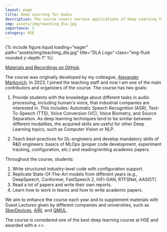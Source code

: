 ```yaml
---
layout: page
title: Deep Learning for Audio
description: The course covers various applications of Deep Learning for Audio and MLOps basics.
img: assets/img/teaching_dla.jpg
importance: 1
category: HSE
---
```


<div class="row">
    <div class="col-sm mt-3 mt-md-0">
        {% include figure.liquid loading="eager" path="assets/img/teaching_dla.jpg" title="DLA Logo" class="img-fluid rounded z-depth-1" %}
    </div>
</div>

[Materials and Recordings on GitHub](https://github.com/markovka17/dla).

The course was originally developed by my colleague, [Alexander Markovich](https://github.com/markovka17/). In 2023, I joined the teaching staff and now I am one of the main contributors and organizers of the course. The course has two goals:

1. Provide students with the knowledge about different tasks in audio processing, including human's voice, that industrial companies are interested in. This includes: Automatic Speech Recognition (ASR), Text-To-Speech (TTS), Voice Conversion (VC), Voice Biometry, and Source Separation. As deep learning techniques tend to be similar between different modalities, the acquired skills are useful for other Deep Learning topics, such as Computer Vision or NLP. 

2. Teach best-practices for DL-engineers and develop mandatory skills of R&D engineers: basics of MLOps (proper code development, experiment tracking, configuration, etc.) and reading/writing academic papers.

Throughout the course, students:

1. Write structured industry-level code with configuration support.
2. Replicate State-Of-The-Art models from different years (e.g., DeepSpeech, Conformer, FastSpeech 2, HiFi-GAN, RTFSNet, AASIST).
3. Read a lot of papers and write their own reports.
4. Learn how to work in teams and how to write academic papers.

We aim to enhance the course each year and to supplement materials with Guest Lectures given by different companies and universities, such as [SberDevices](https://sberdevices.ru/), [AIRI](https://airi.net/?force=en), and [QMUL](https://www.qmul.ac.uk/).

The course is considered one of the best deep learning course at HSE and awarded with a <<Best in terms of gained knowledge novelty>>.
